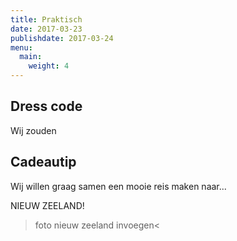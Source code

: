 ```yaml
---
title: Praktisch
date: 2017-03-23
publishdate: 2017-03-24
menu:
  main:
    weight: 4
---
```


## Dress code

Wij zouden 
## Cadeautip

Wij willen graag samen een mooie reis maken naar...

NIEUW ZEELAND!

>foto nieuw zeeland invoegen< 